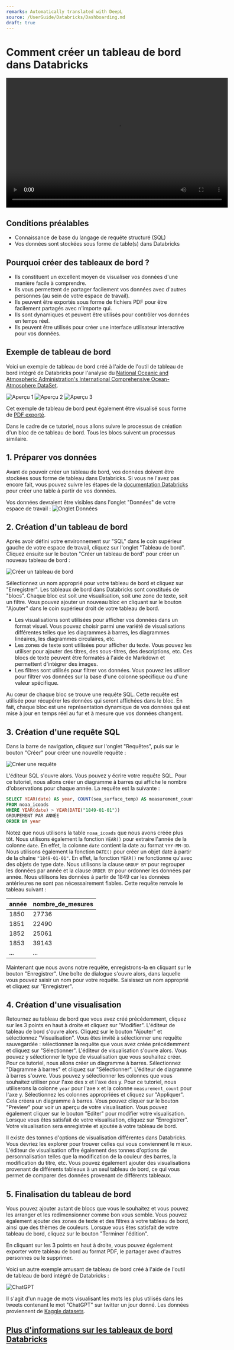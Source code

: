 ```yaml
---
remarks: Automatically translated with DeepL
source: /UserGuide/Databricks/Dashboarding.md
draft: true
---
```


# Comment créer un tableau de bord dans Databricks

<video width="600" height="350" controls>
    <source src="/api/media/dashboard.mp4" type="video/mp4">
    Votre navigateur ne prend pas en charge la balise vidéo.
</video>

## Conditions préalables

- Connaissance de base du langage de requête structuré (SQL)
- Vos données sont stockées sous forme de table(s) dans Databricks

## Pourquoi créer des tableaux de bord ?

- Ils constituent un excellent moyen de visualiser vos données d'une manière facile à comprendre.
- Ils vous permettent de partager facilement vos données avec d'autres personnes (au sein de votre espace de travail).
- Ils peuvent être exportés sous forme de fichiers PDF pour être facilement partagés avec n'importe qui.
- Ils sont dynamiques et peuvent être utilisés pour contrôler vos données en temps réel.
- Ils peuvent être utilisés pour créer une interface utilisateur interactive pour vos données.

## Exemple de tableau de bord

Voici un exemple de tableau de bord créé à l'aide de l'outil de tableau de bord intégré de Databricks pour l'analyse du [National Oceanic and Atmospheric Administration's International Comprehensive Ocean-Atmosphere DataSet](https://icoads.noaa.gov/).

![Aperçu 1](Dashboard1.png)
![Aperçu 2](Dashboard2.png)
![Aperçu 3](Dashboard3.png)

Cet exemple de tableau de bord peut également être visualisé sous forme de [PDF exporté](https://github.com/ssc-sp/datahub-docs/blob/main/UserGuide/Databricks/SampleDashboard.pdf).

Dans le cadre de ce tutoriel, nous allons suivre le processus de création d'un bloc de ce tableau de bord. Tous les blocs suivent un processus similaire.

## 1. Préparer vos données

Avant de pouvoir créer un tableau de bord, vos données doivent être stockées sous forme de tableau dans Databricks. Si vous ne l'avez pas encore fait, vous pouvez suivre les étapes de la [documentation Databricks](https://docs.databricks.com/data/tables.html#create-a-table) pour créer une table à partir de vos données.

Vos données devraient être visibles dans l'onglet "Données" de votre espace de travail :
![Onglet Données](Tables.png)

## 2. Création d'un tableau de bord

Après avoir défini votre environnement sur "SQL" dans le coin supérieur gauche de votre espace de travail, cliquez sur l'onglet "Tableau de bord". Cliquez ensuite sur le bouton "Créer un tableau de bord" pour créer un nouveau tableau de bord :

![Créer un tableau de bord](CreateDashboard.png)

Sélectionnez un nom approprié pour votre tableau de bord et cliquez sur "Enregistrer". Les tableaux de bord dans Databricks sont constitués de "blocs". Chaque bloc est soit une visualisation, soit une zone de texte, soit un filtre. Vous pouvez ajouter un nouveau bloc en cliquant sur le bouton "Ajouter" dans le coin supérieur droit de votre tableau de bord.

- Les visualisations sont utilisées pour afficher vos données dans un format visuel. Vous pouvez choisir parmi une variété de visualisations différentes telles que les diagrammes à barres, les diagrammes linéaires, les diagrammes circulaires, etc.
- Les zones de texte sont utilisées pour afficher du texte. Vous pouvez les utiliser pour ajouter des titres, des sous-titres, des descriptions, etc. Ces blocs de texte peuvent être formatés à l'aide de Markdown et permettent d'intégrer des images.
- Les filtres sont utilisés pour filtrer vos données. Vous pouvez les utiliser pour filtrer vos données sur la base d'une colonne spécifique ou d'une valeur spécifique.

Au cœur de chaque bloc se trouve une requête SQL. Cette requête est utilisée pour récupérer les données qui seront affichées dans le bloc. En fait, chaque bloc est une représentation dynamique de vos données qui est mise à jour en temps réel au fur et à mesure que vos données changent.

## 3. Création d'une requête SQL

Dans la barre de navigation, cliquez sur l'onglet "Requêtes", puis sur le bouton "Créer" pour créer une nouvelle requête :

![Créer une requête](CreateQuery.png)

L'éditeur SQL s'ouvre alors. Vous pouvez y écrire votre requête SQL. Pour ce tutoriel, nous allons créer un diagramme à barres qui affiche le nombre d'observations pour chaque année. La requête est la suivante :

```sql
SELECT YEAR(date) AS year, COUNT(sea_surface_temp) AS measurement_count
FROM noaa_icoads
WHERE YEAR(date) > YEAR(DATE("1849-01-01"))
GROUPEMENT PAR ANNÉE
ORDER BY year
```

Notez que nous utilisons la table `noaa_icoads` que nous avons créée plus tôt. Nous utilisons également la fonction `YEAR()` pour extraire l'année de la colonne `date`. En effet, la colonne `date` contient la date au format `YYY-MM-DD`. Nous utilisons également la fonction `DATE()` pour créer un objet date à partir de la chaîne `"1849-01-01"`. En effet, la fonction `YEAR()` ne fonctionne qu'avec des objets de type date. Nous utilisons la clause `GROUP BY` pour regrouper les données par année et la clause `ORDER BY` pour ordonner les données par année. Nous utilisons les données à partir de 1849 car les données antérieures ne sont pas nécessairement fiables. Cette requête renvoie le tableau suivant :

| année | nombre_de_mesures |
| ----- | ----------------- |
| 1850  | 27736             |
| 1851  | 22490             |
| 1852  | 25061             |
| 1853  | 39143             |
| ...   | ...               |

Maintenant que nous avons notre requête, enregistrons-la en cliquant sur le bouton "Enregistrer". Une boîte de dialogue s'ouvre alors, dans laquelle vous pouvez saisir un nom pour votre requête. Saisissez un nom approprié et cliquez sur "Enregistrer".

## 4. Création d'une visualisation

Retournez au tableau de bord que vous avez créé précédemment, cliquez sur les 3 points en haut à droite et cliquez sur "Modifier". L'éditeur de tableau de bord s'ouvre alors. Cliquez sur le bouton "Ajouter" et sélectionnez "Visualisation". Vous êtes invité à sélectionner une requête sauvegardée : sélectionnez la requête que vous avez créée précédemment et cliquez sur "Sélectionner". L'éditeur de visualisation s'ouvre alors. Vous pouvez y sélectionner le type de visualisation que vous souhaitez créer. Pour ce tutoriel, nous allons créer un diagramme à barres. Sélectionnez "Diagramme à barres" et cliquez sur "Sélectionner". L'éditeur de diagramme à barres s'ouvre. Vous pouvez y sélectionner les colonnes que vous souhaitez utiliser pour l'axe des x et l'axe des y. Pour ce tutoriel, nous utiliserons la colonne `year` pour l'axe x et la colonne `measurement_count` pour l'axe y. Sélectionnez les colonnes appropriées et cliquez sur "Appliquer". Cela créera un diagramme à barres. Vous pouvez cliquer sur le bouton "Preview" pour voir un aperçu de votre visualisation. Vous pouvez également cliquer sur le bouton "Editer" pour modifier votre visualisation. Lorsque vous êtes satisfait de votre visualisation, cliquez sur "Enregistrer". Votre visualisation sera enregistrée et ajoutée à votre tableau de bord.

Il existe des tonnes d'options de visualisation différentes dans Databricks. Vous devriez les explorer pour trouver celles qui vous conviennent le mieux. L'éditeur de visualisation offre également des tonnes d'options de personnalisation telles que la modification de la couleur des barres, la modification du titre, etc. Vous pouvez également ajouter des visualisations provenant de différents tableaux à un seul tableau de bord, ce qui vous permet de comparer des données provenant de différents tableaux.

## 5. Finalisation du tableau de bord

Vous pouvez ajouter autant de blocs que vous le souhaitez et vous pouvez les arranger et les redimensionner comme bon vous semble. Vous pouvez également ajouter des zones de texte et des filtres à votre tableau de bord, ainsi que des thèmes de couleurs. Lorsque vous êtes satisfait de votre tableau de bord, cliquez sur le bouton "Terminer l'édition".

En cliquant sur les 3 points en haut à droite, vous pouvez également exporter votre tableau de bord au format PDF, le partager avec d'autres personnes ou le supprimer.

Voici un autre exemple amusant de tableau de bord créé à l'aide de l'outil de tableau de bord intégré de Databricks :

![ChatGPT](ChatGPT.png)

Il s'agit d'un nuage de mots visualisant les mots les plus utilisés dans les tweets contenant le mot "ChatGPT" sur twitter un jour donné. Les données proviennent de [Kaggle datasets](https://www.kaggle.com/datasets/edomingo/chatgpt-1000-daily-tweets).

## [Plus d'informations sur les tableaux de bord Databricks](https://learn.microsoft.com/en-us/azure/databricks/lakehouse/data-objects)
